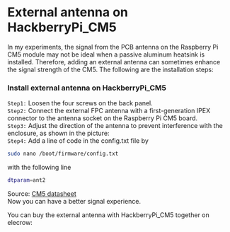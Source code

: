 # External antenna on HackberryPi_CM5

In my experiments, the signal from the PCB antenna on the Raspberry Pi CM5 module may not be ideal when a passive aluminum heatsink is installed. Therefore, adding an external antenna can sometimes enhance the signal strength of the CM5.
The following are the installation steps:

### Install external antenna on HackberryPi_CM5

```Step1:``` Loosen the four screws on the back panel.  
```Step2:``` Connect the external FPC antenna with a first-generation IPEX connector to the antenna socket on the Raspberry Pi CM5 board.  
```Step3:``` Adjust the direction of the antenna to prevent interference with the enclosure, as shown in the picture:  
```Step4:``` Add a line of code in the config.txt file by 
```sh
sudo nano /boot/firmware/config.txt
```

with the following line
```sh
dtparam=ant2
```
Source: [CM5 datasheet](https://datasheets.raspberrypi.com/cm5/cm5-datasheet.pdf)  
Now you can have a better signal experience.

You can buy the external antenna with HackberryPi_CM5 together on elecrow:  
